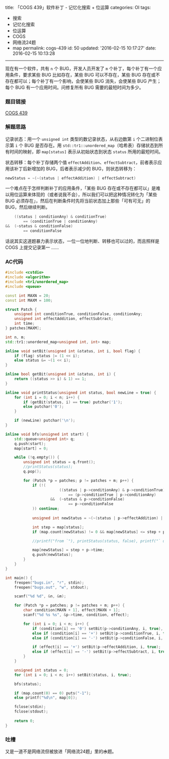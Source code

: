 title: 「COGS 439」软件补丁 - 记忆化搜索 + 位运算
categories: OI
tags: 
  - 搜索
  - 记忆化搜索
  - 位运算
  - COGS
  - 网络流24题
  - map
permalink: cogs-439
id: 50
updated: '2016-02-15 10:17:27'
date: 2016-02-15 10:13:28
---

现在有一个软件，共有 `n` 个 BUG，开发人员开发了 `m` 个补丁，每个补丁有一个应用条件，要求某些 BUG 比如存在，某些 BUG 可以不存在，某些 BUG 存在或不存在都可以；每个补丁有一个影响，会使某些 BUG 消失，会使某些 BUG 产生；每个 BUG 有一个应用时间。问修复所有 BUG 需要的最短时间为多少。

<!-- more -->

### 题目链接
[COGS 439](http://cogs.top/cogs/problem/problem.php?pid=439)

### 解题思路
记录状态：用一个 `unsigned int` 类型的数记录状态，从右边数第 `i` 个二进制位表示第 `i` 个 BUG 是否存在。用 `std::tr1::unordered_map`（哈希表）存储状态到所有时间的映射，即 `map[status]` 表示从初始状态到状态 `status` 所用的最短时间。

状态转移：每个补丁存储两个值 `effectAddition`、`effectSubtract`，前者表示应用该补丁后新增加的 BUG，后者表示减少的 BUG，则状态转移为：

```c++
newStatus = ~(~(status | effectAddition) | effectSubtract)
```

一个难点在于怎样判断补丁的应用条件，「某些 BUG 存在或不存在都可以」是难以用位运算来体现的（或者说我不会），所以我们可以把这种情况转化为「某些 BUG 必须存在」，然后在判断条件时先将当前状态加上那些「可有可无」的 BUG，然后继续判断。

```c++
  	((status | conditionAny) & conditionTrue)
		== (conditionTrue | conditionAny)
&&	(~status & conditionFalse)
		== conditionFalse
```

话说其实这道题暴力表示状态，一位一位地判断、转移也可以过的，而且照样是 COGS 上提交记录第一 ……

### AC代码
```c++
#include <cstdio>
#include <algorithm>
#include <tr1/unordered_map>
#include <queue>

const int MAXN = 20;
const int MAXM = 100;

struct Patch {
	unsigned int conditionTrue, conditionFalse, conditionAny;
	unsigned int effectAddition, effectSubtract;
	int time;
} patches[MAXM];

int n, m;
std::tr1::unordered_map<unsigned int, int> map;

inline void setBit(unsigned int &status, int i, bool flag) {
	if (flag) status |= (1 << i);
	else status &= ~(1 << i);
}

inline bool getBit(unsigned int &status, int i) {
	return ((status >> i) & 1) == 1;
}

inline void printStatus(unsigned int status, bool newLine = true) {
	for (int i = 0; i < n; i++) {
		if (getBit(status, i) == true) putchar('1');
		else putchar('0');
	}

	if (newLine) putchar('\n');
}

inline void bfs(unsigned int start) {
	std::queue<unsigned int> q;
	q.push(start);
	map[start] = 0;

	while (!q.empty()) {
		unsigned int status = q.front();
		//printStatus(status);
		q.pop();

		for (Patch *p = patches; p != patches + m; p++) {
			if (!(
						((status | p->conditionAny) & p->conditionTrue)
							== (p->conditionTrue | p->conditionAny)
					&&	(~status & p->conditionFalse)
							== p->conditionFalse
			)) continue;
			
			unsigned int newStatus = ~(~(status | p->effectAddition) | p->effectSubtract);

			int step = map[status];
			if (map.count(newStatus) != 0 && map[newStatus] <= step + p->time) continue;

			//printf("from `"), printStatus(status, false), printf("` useing `%d(%s, %s)`  to `", (int)(p - patches + 1), p->condition, p->effect), printStatus(newStatus, false), printf("`\n");

			map[newStatus] = step + p->time;
			q.push(newStatus);
		}
	}
}

int main() {
	freopen("bugs.in", "r", stdin);
	freopen("bugs.out", "w", stdout);

	scanf("%d %d", &n, &m);

	for (Patch *p = patches; p != patches + m; p++) {
		char condition[MAXN + 1], effect[MAXN + 1];
		scanf("%d %s %s", &p->time, condition, effect);

		for (int i = 0; i < n; i++) {
			if (condition[i] == '0') setBit(p->conditionAny, i, true), setBit(p->conditionTrue, i, true);
			else if (condition[i] == '+') setBit(p->conditionTrue, i, true);
			else if (condition[i] == '-') setBit(p->conditionFalse, i, true);

			if (effect[i] == '+') setBit(p->effectAddition, i, true);
			else if (effect[i] == '-') setBit(p->effectSubtract, i, true);
		}
	}

	unsigned int status = 0;
	for (int i = 0; i < n; i++) setBit(status, i, true);

	bfs(status);

	if (map.count(0) == 0) puts("-1");
	else printf("%d\n", map[0]);

	fclose(stdin);
	fclose(stdout);
	
	return 0;
}
```

### 吐槽
又是一道不是网络流但被放进「网络流24题」里的~~水~~题。